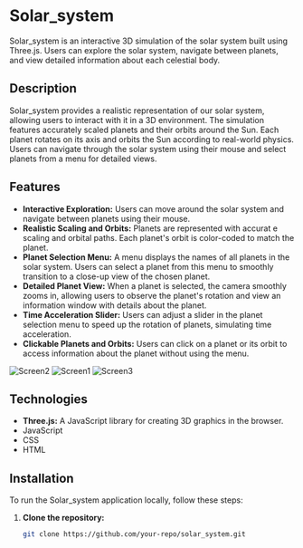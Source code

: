 # Solar_system

Solar_system is an interactive 3D simulation of the solar system built using Three.js. Users can explore the solar system, navigate between planets, and view detailed information about each celestial body.

## Description

Solar_system provides a realistic representation of our solar system, allowing users to interact with it in a 3D environment. The simulation features accurately scaled planets and their orbits around the Sun. Each planet rotates on its axis and orbits the Sun according to real-world physics. Users can navigate through the solar system using their mouse and select planets from a menu for detailed views.

## Features

- **Interactive Exploration:** Users can move around the solar system and navigate between planets using their mouse.
- **Realistic Scaling
 and Orbits:** Planets are represented with accurat
e 
scaling and orbital paths. Each planet's orbit is color-coded to match the planet.
- **Planet Selection Menu:** A menu displays the names of all planets in the solar system. Users can select a planet from this menu to smoothly transition to a close-up view of the chosen planet.
- **Detailed Planet View:** When a planet is selected, the camera smoothly zooms in, allowing users to observe the planet's rotation and view an information window with details about the planet.
- **Time Acceleration Slider:** Users can adjust a slider in the planet selection menu to speed up the rotation of planets, simulating time acceleration.
- **Clickable Planets and Orbits:** Users can click on a planet or its orbit to access information about the planet without using the menu.

![Screen2](https://github.com/user-attachments/assets/32c9f4ec-79ca-48f1-b80a-16c7fcdd55cf)
![Screen1](https://github.com/user-attachments/assets/93b10b46-9c56-493e-963f-c20888f89ec8)
![Screen3](https://github.com/user-attachments/assets/3b290d5a-fdf4-453a-adb8-33bd2528e03f)

## Technologies

- **Three.js:** A JavaScript library for creating 3D graphics in the browser.
- JavaScript
- CSS
- HTML 

## Installation

To run the Solar_system application locally, follow these steps:


1. **Clone the repository:**
   ```bash
   git clone https://github.com/your-repo/solar_system.git
